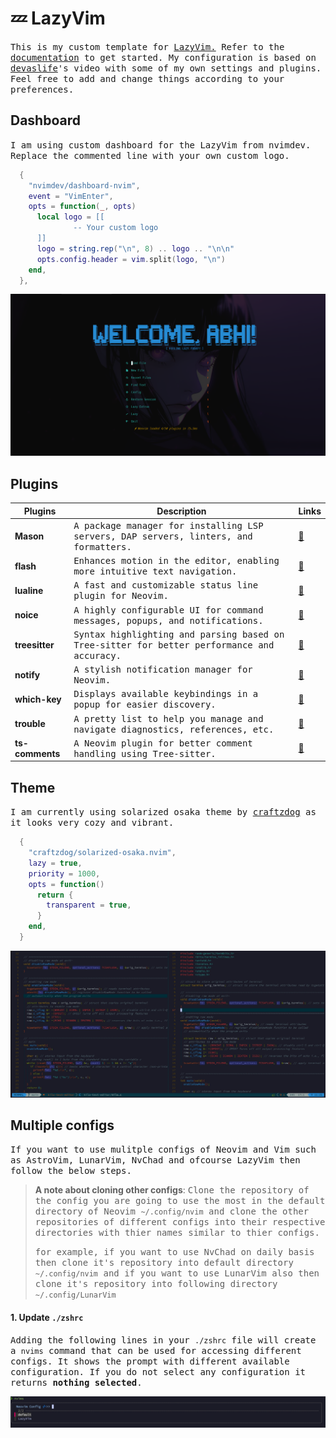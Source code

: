 # 💤 LazyVim
<samp>
  This is my custom template for <a href="https://github.com/LazyVim/LazyVim">LazyVim.</a>
   Refer to the <a href="https://lazyvim.github.io/installation">documentation</a> to get started.
  My configuration is based on <a href="https://youtu.be/fFHlfbKVi30?si=nmaGGZij-V3OP8OQ">devaslife</a>'s video with some of my own settings and plugins.
  <br>
  Feel free to add and change things according to your preferences.
</samp>

## Dashboard
<samp> I am using custom dashboard for the LazyVim from nvimdev. Replace the commented line with your own custom logo.</samp>

```lua
  {
    "nvimdev/dashboard-nvim",
    event = "VimEnter",
    opts = function(_, opts)
      local logo = [[ 
              -- Your custom logo 
      ]]
      logo = string.rep("\n", 8) .. logo .. "\n\n"
      opts.config.header = vim.split(logo, "\n")
    end,
  },
```


<img src = "assets/lazy.png">


## Plugins
    
| Plugins                  | Description                                                                               | Links |
|--------------------------|-------------------------------------------------------------------------------------------|-------|
| **Mason**                | <samp> A package manager for installing LSP servers, DAP servers, linters, and formatters. </samp>       | [🔗](https://github.com/williamboman/mason.nvim) |
| **flash**                | <samp> Enhances motion in the editor, enabling more intuitive text navigation. </samp>                  | [🔗](https://github.com/folke/flash.nvim) |
| **lualine**              | <samp> A fast and customizable status line plugin for Neovim. </samp>                                   | [🔗](https://github.com/nvim-lualine/lualine.nvim) |
| **noice**                | <samp> A highly configurable UI for command messages, popups, and notifications. </samp>                 | [🔗](https://github.com/folke/noice.nvim) |
| **treesitter**           | <samp> Syntax highlighting and parsing based on Tree-sitter for better performance and accuracy. </samp> | [🔗](https://github.com/nvim-treesitter/nvim-treesitter) |
| **notify**               | <samp> A stylish notification manager for Neovim. </samp>                                               | [🔗](https://github.com/rcarriga/nvim-notify) |
| **which-key**            | <samp> Displays available keybindings in a popup for easier discovery. </samp>                           | [🔗](https://github.com/folke/which-key.nvim) |
| **trouble**              | <samp> A pretty list to help you manage and navigate diagnostics, references, etc. </samp>               | [🔗](https://github.com/folke/trouble.nvim) |
| **ts-comments**          | <samp> A Neovim plugin for better comment handling using Tree-sitter. </samp>                           | [🔗](https://github.com/JoosepAlviste/nvim-ts-context-commentstring) |

## Theme

<samp>
  I am currently using solarized osaka theme by <a href="https://github.com/craftzdog/solarized-osaka.nvim">craftzdog</a> as it looks very cozy and vibrant.
  <br>
</samp>


```lua
  {
    "craftzdog/solarized-osaka.nvim",
    lazy = true,
    priority = 1000,
    opts = function()
      return {
        transparent = true,
      }
    end,
  }
```

<img src="assets/config.jpg">

## Multiple configs
<samp>If you want to use mulitple configs of Neovim and Vim such as AstroVim, LunarVim, NvChad and ofcourse LazyVim then follow the below steps. </samp>

> **A note about cloning other configs**: <samp> Clone the repository of the config you are going to use the most in the default directory of Neovim `~/.config/nvim` and clone the other repositories of different configs into their respective directories with thier names similar to thier configs.</samp>
>
><samp> for example, if you want to use NvChad on daily basis then clone it's repository into default directory `~/.config/nvim` and if you want to use LunarVim also then clone it's repository into following directory `~/.config/LunarVim` </samp>

#### 1. Update `./zshrc`
<samp>Adding the following lines in your `./zshrc` file will create a `nvims` command that can be used for accessing different configs. It shows the prompt with different available configuration. If you do not select any configuration it returns **nothing selected**. </samp>

<img src="assets/prompt.jpg">
